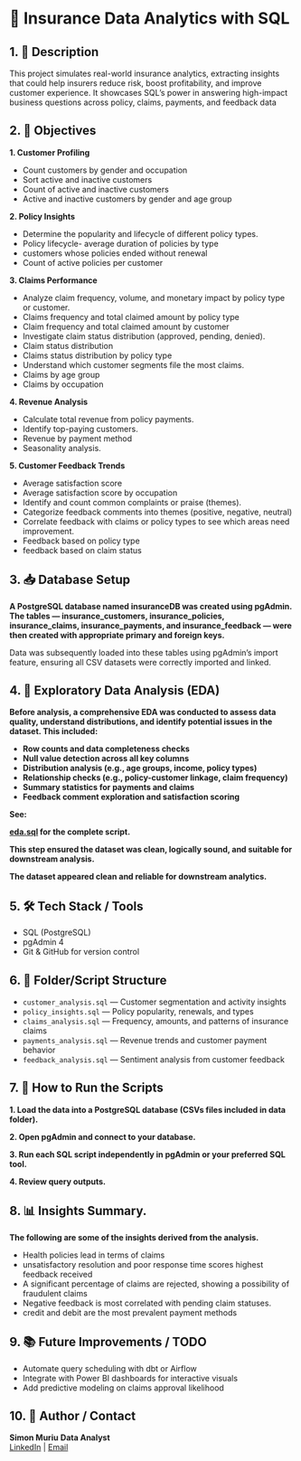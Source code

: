 <h1> 🚀 Insurance Data Analytics with SQL </h1>


<h2>1. 📄 Description</h2>
This project simulates real-world insurance analytics, extracting insights that could help insurers reduce risk, boost profitability, and improve customer experience. It showcases SQL’s power in answering high-impact business questions across policy, claims, payments, and feedback data

<h2>2. 🎯 Objectives</h2>
<b>1. Customer Profiling </b>

-	Count customers by gender and occupation
-	Sort active and inactive customers
-	Count of active and inactive customers 
-	Active and inactive customers by gender and age group 

<b>2. Policy Insights </b>

-	Determine the popularity and lifecycle of different policy types.
-	Policy lifecycle- average duration of policies by type
-	customers whose policies ended without renewal
-	Count of active policies per customer 

<b>3. Claims Performance</b>

-	Analyze claim frequency, volume, and monetary impact by policy type or customer.
- Claims frequency and total claimed amount by policy type
- Claim frequency and total claimed amount by customer
-	Investigate claim status distribution (approved, pending, denied).
-	Claim status distribution 
-  Claims status distribution by policy type
-	Understand which customer segments file the most claims.
-	Claims by age group
- Claims by occupation
 	
<b>4. Revenue Analysis</b>

-	Calculate total revenue from policy payments.
-	Identify top-paying customers.
-	Revenue by payment method
-	Seasonality analysis.
  
<b>5. Customer Feedback Trends</b>

-	Average satisfaction score
-	Average satisfaction score by occupation
-	Identify and count common complaints or praise (themes).
-	Categorize feedback comments into themes (positive, negative, neutral)
-	Correlate feedback with claims or policy types to see which areas need improvement.
-	Feedback based on policy type
-	feedback based on claim status

<h2>3. 📥 Database Setup</h2>
<b>A PostgreSQL database named insuranceDB was created using pgAdmin. The tables — insurance_customers, insurance_policies, insurance_claims, insurance_payments, and insurance_feedback — were then created with appropriate primary and foreign keys. </b>

Data was subsequently loaded into these tables using pgAdmin’s import feature, ensuring all CSV datasets were correctly imported and linked.


<h2>4. 🧪 Exploratory Data Analysis (EDA) </h2>

<b>Before analysis, a comprehensive EDA was conducted to assess data quality, understand distributions, and identify potential issues in the dataset. This included:</b>
<b>
-	Row counts and data completeness checks
-	Null value detection across all key columns
-	Distribution analysis (e.g., age groups, income, policy types)
-	Relationship checks (e.g., policy-customer linkage, claim frequency)
-	Summary statistics for payments and claims
-	Feedback comment exploration and satisfaction scoring
</b>
<b>See: 

[eda.sql](https://github.com/SimonMuriu-pro/Insurance-Data-Analytics-with-SQL-/blob/main/scripts/eda.sql)
 for the complete script.
</b>

<b>This step ensured the dataset was clean, logically sound, and suitable for downstream analysis.</b>

<b>The dataset appeared clean and reliable for downstream analytics.</b>


<h2>5. 🛠️ Tech Stack / Tools</h2>

- SQL (PostgreSQL)
- pgAdmin 4
- Git & GitHub for version control


<h2>6. 📂 Folder/Script Structure</h2>

- `customer_analysis.sql` — Customer segmentation and activity insights
- `policy_insights.sql` — Policy popularity, renewals, and types
- `claims_analysis.sql` — Frequency, amounts, and patterns of insurance claims
- `payments_analysis.sql` — Revenue trends and customer payment behavior
- `feedback_analysis.sql` — Sentiment analysis from customer feedback


<h2>7. 🧪 How to Run the Scripts</h2>

<b>1. Load the data into a PostgreSQL database (CSVs files included in data folder).</b>

<b>2. Open pgAdmin and connect to your database.</b>

<b>3. Run each SQL script independently in pgAdmin or your preferred SQL tool.</b>

<b>4. Review query outputs.</b>  


<h2>8. 📊 Insights Summary.</h2>

<b>The following are some of the insights derived from the analysis.</b> 

- Health policies lead in terms of claims
- unsatisfactory resolution and poor response time scores highest feedback received
- A significant percentage of claims are rejected, showing a possibility of fraudulent claims  
- Negative feedback is most correlated with pending claim statuses.
- credit and debit are the most prevalent payment methods

<h2>9. 📚 Future Improvements / TODO </h2>

- Automate query scheduling with dbt or Airflow
- Integrate with Power BI dashboards for interactive visuals
- Add predictive modeling on claims approval likelihood

<h2>10. 👤 Author / Contact </h2>

<b>Simon Muriu</b> 
<b>Data Analyst</b>  
[LinkedIn](https://www.linkedin.com/in/simon-muriu-0a1310251/) | 
[Email](mailto:smuriu06@gmail.com)


<!--
 ```diff
- text in red
+ text in green
! text in orange
# text in gray
@@ text in purple (and bold)@@
```
--!>
